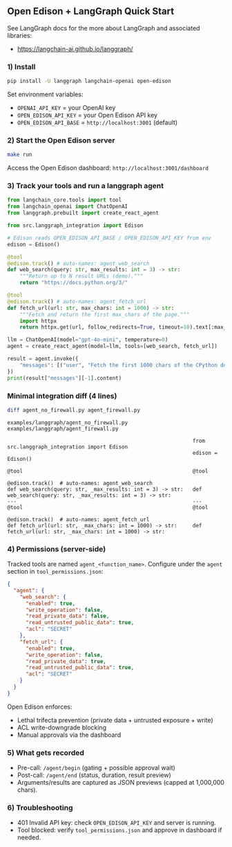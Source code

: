 ## Open Edison + LangGraph Quick Start

See LangGraph docs for the more about LangGraph and associated libraries:

- <https://langchain-ai.github.io/langgraph/>

### 1) Install

```bash
pip install -U langgraph langchain-openai open-edison
```

Set environment variables:

- `OPENAI_API_KEY` = your OpenAI key
- `OPEN_EDISON_API_KEY` = your Open Edison API key
- `OPEN_EDISON_API_BASE` = `http://localhost:3001` (default)

### 2) Start the Open Edison server

```bash
make run
```

Access the Open Edison dashboard: `http://localhost:3001/dashboard`

### 3) Track your tools and run a langgraph agent

```python
from langchain_core.tools import tool
from langchain_openai import ChatOpenAI
from langgraph.prebuilt import create_react_agent

from src.langgraph_integration import Edison

# Edison reads OPEN_EDISON_API_BASE / OPEN_EDISON_API_KEY from env
edison = Edison()

@tool
@edison.track() # auto-names: agent_web_search
def web_search(query: str, max_results: int = 3) -> str:
    """Return up to N result URLs (demo)."""
    return "https://docs.python.org/3/"

@tool
@edison.track() # auto-names: agent_fetch_url
def fetch_url(url: str, max_chars: int = 1000) -> str:
    """Fetch and return the first max_chars of the page."""
    import httpx
    return httpx.get(url, follow_redirects=True, timeout=10).text[:max_chars]

llm = ChatOpenAI(model="gpt-4o-mini", temperature=0)
agent = create_react_agent(model=llm, tools=[web_search, fetch_url])

result = agent.invoke({
    "messages": [("user", "Fetch the first 1000 chars of the CPython docs homepage.")]
})
print(result["messages"][-1].content)
```

### Minimal integration diff (4 lines)

```bash
diff agent_no_firewall.py agent_firewall.py
```

```text
examples/langgraph/agent_no_firewall.py                     examples/langgraph/agent_firewall.py                       
                                                                                                                        
                                                            from src.langgraph_integration import Edison                
                                                            edison = Edison()                                           
                                                                                                                        
@tool                                                       @tool                                                       
                                                            @edison.track()  # auto-names: agent_web_search            
def web_search(query: str, _max_results: int = 3) -> str:   def web_search(query: str, _max_results: int = 3) -> str:  
---                                                         ---                                                        
@tool                                                       @tool                                                       
                                                            @edison.track()  # auto-names: agent_fetch_url             
def fetch_url(url: str, _max_chars: int = 1000) -> str:     def fetch_url(url: str, _max_chars: int = 1000) -> str:    
```

### 4) Permissions (server-side)

Tracked tools are named `agent_<function_name>`. Configure under the `agent` section in `tool_permissions.json`:

```json
{
  "agent": {
    "web_search": {
      "enabled": true,
      "write_operation": false,
      "read_private_data": false,
      "read_untrusted_public_data": true,
      "acl": "SECRET"
    },
    "fetch_url": {
      "enabled": true,
      "write_operation": false,
      "read_private_data": true,
      "read_untrusted_public_data": true,
      "acl": "SECRET"
    }
  }
}
```

Open Edison enforces:

- Lethal trifecta prevention (private data + untrusted exposure + write)
- ACL write-downgrade blocking
- Manual approvals via the dashboard

### 5) What gets recorded

- Pre-call: `/agent/begin` (gating + possible approval wait)
- Post-call: `/agent/end` (status, duration, result preview)
- Arguments/results are captured as JSON previews (capped at 1,000,000 chars).

### 6) Troubleshooting

- 401 Invalid API key: check `OPEN_EDISON_API_KEY` and server is running.
- Tool blocked: verify `tool_permissions.json` and approve in dashboard if needed.
